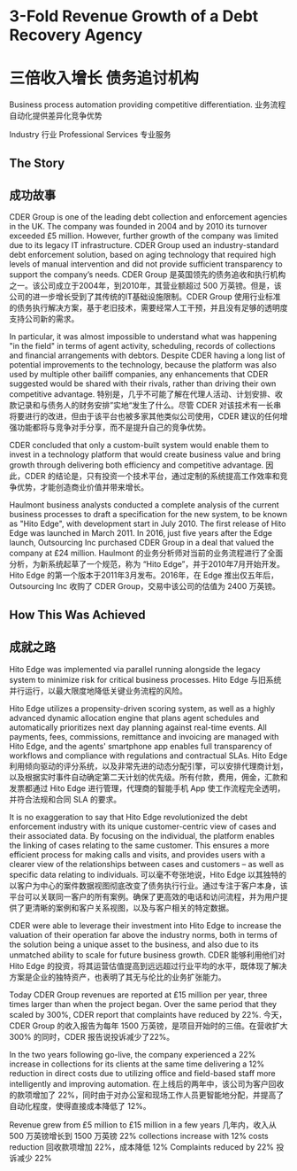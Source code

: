 # **3-Fold Revenue Growth** of a Debt Recovery Agency
# **三倍收入增长** 债务追讨机构

Business process automation providing competitive differentiation.
业务流程自动化提供差异化竞争优势

Industry
行业
Professional Services
专业服务

## The Story
## 成功故事

CDER Group is one of the leading debt collection and enforcement agencies in the UK. The company was founded in 2004 and by 2010 its turnover exceeded £5 million. However, further growth of the company was limited due to its legacy IT infrastructure. CDER Group used an industry-standard debt enforcement solution, based on aging technology that required high levels of manual intervention and did not provide sufficient transparency to support the company’s needs.
CDER Group 是英国领先的债务追收和执行机构之一。该公司成立于2004年，到2010年，其营业额超过 500 万英镑。但是，该公司的进一步增长受到了其传统的IT基础设施限制。CDER Group 使用行业标准的债务执行解决方案，基于老旧技术，需要经常人工干预，并且没有足够的透明度支持公司新的需求。

In particular, it was almost impossible to understand what was happening "in the field" in terms of agent activity, scheduling, records of collections and financial arrangements with debtors. Despite CDER having a long list of potential improvements to the technology, because the platform was also used by multiple other bailiff companies, any enhancements that CDER suggested would be shared with their rivals, rather than driving their own competitive advantage.
特别是，几乎不可能了解在代理人活动、计划安排、收款记录和与债务人的财务安排”实地“发生了什么。尽管 CDER 对该技术有一长串将要进行的改进，但由于该平台也被多家其他类似公司使用，CDER 建议的任何增强功能都将与竞争对手分享，而不是提升自己的竞争优势。

CDER concluded that only a custom-built system would enable them to invest in a technology platform that would create business value and bring growth through delivering both efficiency and competitive advantage.
因此，CDER 的结论是，只有投资一个技术平台，通过定制的系统提高工作效率和竞争优势，才能创造商业价值并带来增长。

Haulmont business analysts conducted a complete analysis of the current business processes to draft a specification for the new system, to be known as "Hito Edge", with development start in July 2010. The first release of Hito Edge was launched in March 2011. In 2016, just five years after the Edge launch, Outsourcing Inc purchased CDER Group in a deal that valued the company at £24 million.
Haulmont 的业务分析师对当前的业务流程进行了全面分析，为新系统起草了一个规范，称为 “Hito Edge”，并于2010年7月开始开发。Hito Edge 的第一个版本于2011年3月发布。2016年，在 Edge 推出仅五年后，Outsourcing Inc 收购了 CDER Group，交易中该公司的估值为 2400 万英镑。

## How This Was Achieved
## 成就之路

Hito Edge was implemented via parallel running alongside the legacy system to minimize risk for critical business processes.
Hito Edge 与旧系统并行运行，以最大限度地降低关键业务流程的风险。

Hito Edge utilizes a propensity-driven scoring system, as well as a highly advanced dynamic allocation engine that plans agent schedules and automatically prioritizes next day planning against real-time events. All payments, fees, commissions, remittance and invoicing are managed with Hito Edge, and the agents' smartphone app enables full transparency of workflows and compliance with regulations and contractual SLAs.
Hito Edge 利用倾向驱动的评分系统，以及非常先进的动态分配引擎，可以安排代理商计划，以及根据实时事件自动确定第二天计划的优先级。所有付款，费用，佣金，汇款和发票都通过 Hito Edge 进行管理，代理商的智能手机 App 使工作流程完全透明，并符合法规和合同 SLA 的要求。

It is no exaggeration to say that Hito Edge revolutionized the debt enforcement industry with its unique customer-centric view of cases and their associated data. By focusing on the individual, the platform enables the linking of cases relating to the same customer. This ensures a more efficient process for making calls and visits, and provides users with a clearer view of the relationships between cases and customers – as well as specific data relating to individuals.
可以毫不夸张地说，Hito Edge 以其独特的以客户为中心的案件数据视图彻底改变了债务执行行业。通过专注于客户本身，该平台可以关联同一客户的所有案例。确保了更高效的电话和访问流程，并为用户提供了更清晰的案例和客户关系视图，以及与客户相关的特定数据。

CDER were able to leverage their investment into Hito Edge to increase the valuation of their operation far above the industry norms, both in terms of the solution being a unique asset to the business, and also due to its unmatched ability to scale for future business growth.
CDER 能够利用他们对 Hito Edge 的投资，将其运营估值提高到远远超过行业平均的水平，既体现了解决方案是企业的独特资产，也表明了其无与伦比的业务扩张能力。

Today CDER Group revenues are reported at £15 million per year, three times larger than when the project began. Over the same period that they scaled by 300%, CDER report that complaints have reduced by 22%.
今天，CDER Group 的收入报告为每年 1500 万英镑，是项目开始时的三倍。在营收扩大 300% 的同时，CDER 报告说投诉减少了22%。

In the two years following go-live, the company experienced a 22% increase in collections for its clients at the same time delivering a 12% reduction in direct costs due to utilizing office and field-based staff more intelligently and improving automation.
在上线后的两年中，该公司为客户回收的款项增加了 22%，同时由于对办公室和现场工作人员更智能地分配，并提高了自动化程度，使得直接成本降低了 12%。

Revenue grew from £5 million to £15 million in a few years
几年内，收入从 500 万英镑增长到 1500 万英镑
22% collections increase with 12% costs reduction
回收款项增加 22%，成本降低 12%
Complaints reduced by 22%
投诉减少 22%
